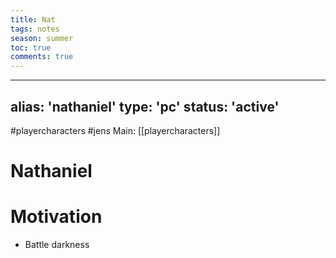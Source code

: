 ---title: Nattags: notesseason: summertoc: truecomments: true---
---
alias: 'nathaniel'
type: 'pc'
status: 'active'
---
#playercharacters #jens
Main: [[playercharacters]]

# Nathaniel


# Motivation
- Battle darkness

